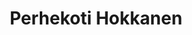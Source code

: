 ---
title: Perhekoti Hokkanen
layout: default
categories: [yritysgrafiikka]
box-image: yritysgrafiikka/perhekoti-hokkanen.png
---